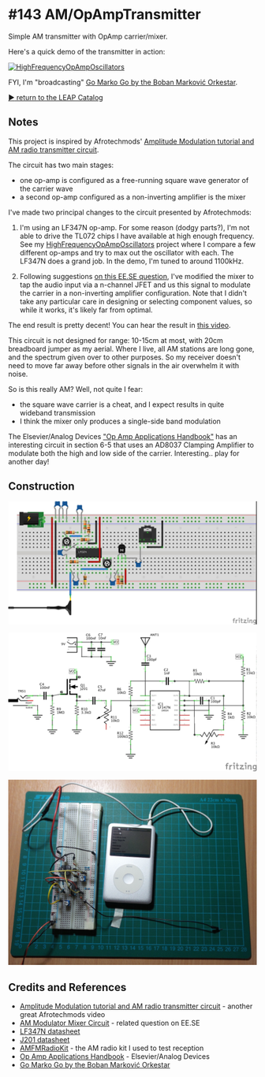 # #143 AM/OpAmpTransmitter

Simple AM transmitter with OpAmp carrier/mixer.

Here's a quick demo of the transmitter in action:

[![HighFrequencyOpAmpOscillators](http://img.youtube.com/vi/X9KKxh5PliQ/0.jpg)](http://www.youtube.com/watch?v=X9KKxh5PliQ)

FYI, I'm "broadcasting"
[Go Marko Go by the Boban Marković Orkestar](http://www.amazon.com/gp/product/B008AZYPYY/ref=as_li_tl?ie=UTF8&camp=1789&creative=390957&creativeASIN=B008AZYPYY&linkCode=as2&tag=itsaprli-20&linkId=65VCNMDL6DCRUFVI).


[:arrow_forward: return to the LEAP Catalog](http://leap.tardate.com)

## Notes

This project is inspired by Afrotechmods'
[Amplitude Modulation tutorial and AM radio transmitter circuit](https://youtu.be/3I_e7gIyfQg).

The circuit has two main stages:
* one op-amp is configured as a free-running square wave generator of the carrier wave
* a second op-amp configured as a non-inverting amplifier is the mixer

I've made two principal changes to the circuit presented by Afrotechmods:

1. I'm using an LF347N op-amp. For some reason (dodgy parts?), I'm not able to drive the TL072 chips I have available at high enough frequency.
See my [HighFrequencyOpAmpOscillators](../../HighFrequencyOpAmpOscillators) project where I compare a few different op-amps and try to max out the oscillator with each. The LF347N does a grand job. In the demo, I'm tuned to around 1100kHz.

2. Following suggestions [on this EE.SE question](http://electronics.stackexchange.com/questions/74351/am-modulator-mixer-circuit),
I've modified the mixer to tap the audio input via a n-channel JFET and us this signal to modulate the carrier in a non-inverting amplifier configuration.
Note that I didn't take any particular care in designing or selecting component values, so while it works, it's likely far from optimal.

The end result is pretty decent! You can hear the result in [this video](http://www.youtube.com/watch?v=X9KKxh5PliQ).

This circuit is not designed for range: 10-15cm at most, with 20cm breadboard jumper as my aerial.
Where I live, all AM stations are long gone, and the spectrum given over to other purposes.
So my receiver doesn't need to move far away before other signals in the air overwhelm it with noise.

So is this really AM? Well, not quite I fear:

* the square wave carrier is a cheat, and I expect results in quite wideband transmission
* I think the mixer only produces a single-side band modulation

The Elsevier/Analog Devices
["Op Amp Applications Handbook"](http://www.analog.com/library/analogDialogue/archives/39-05/op_amp_applications_handbook.html)
has an interesting circuit in section 6-5 that uses an AD8037 Clamping Amplifier to modulate both the high and low side of the carrier.
Interesting.. play for another day!

## Construction

![Breadboard](./assets/OpAmpTransmitter_bb.jpg?raw=true)

![The Schematic](./assets/OpAmpTransmitter_schematic.jpg?raw=true)

![The Build](./assets/OpAmpTransmitter_build.jpg?raw=true)

## Credits and References
* [Amplitude Modulation tutorial and AM radio transmitter circuit](https://youtu.be/3I_e7gIyfQg) - another great Afrotechmods video
* [AM Modulator Mixer Circuit](http://electronics.stackexchange.com/questions/74351/am-modulator-mixer-circuit) - related question on EE.SE
* [LF347N datasheet](http://www.futurlec.com/Linear/LF347N.shtml)
* [J201 datasheet](http://www.futurlec.com/Transistors/J201.shtml)
* [AMFMRadioKit](../../AMFMRadioKit) - the AM radio kit I used to test reception
* [Op Amp Applications Handbook](http://www.analog.com/library/analogDialogue/archives/39-05/op_amp_applications_handbook.html) - Elsevier/Analog Devices
* [Go Marko Go by the Boban Marković Orkestar](http://www.amazon.com/gp/product/B008AZYPYY/ref=as_li_tl?ie=UTF8&camp=1789&creative=390957&creativeASIN=B008AZYPYY&linkCode=as2&tag=itsaprli-20&linkId=65VCNMDL6DCRUFVI)

